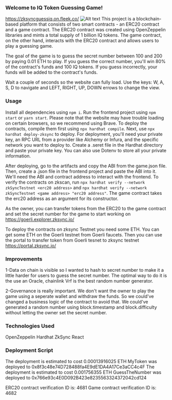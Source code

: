 
### Welcome to IQ Token Guessing Game!
https://zksyncguessiq.on.fleek.co/
![Alt text](relative%20path/to/LandingPage.png?raw=true "Title")
This project is a blockchain-based platform that consists of two smart contracts - an ERC20 contract and a game contract. The ERC20 contract was created using OpenZeppelin libraries and mints a total supply of 1 billion IQ tokens. The game contract, on the other hand, interacts with the ERC20 contract and allows users to play a guessing game.

The goal of the game is to guess the secret number between 100 and 200 by paying 0.01 ETH to play. If you guess the correct number, you'll win 80% of the contract's funds and 100 IQ tokens. If you guess incorrectly, your funds will be added to the contract's funds.

Wait a couple of seconds so the website can fully load.
Use the keys: W, A, S, D to navigate and LEFT, RIGHT, UP, DOWN errows to change the view.

### Usage
Install all dependencies using `npm i`.
Run the frontend project using `npm start` or `yarn start`. Please note that the website may have trouble loading on certain browsers, so we recommend using Brave.
To deploy the contracts, compile them first using `npx hardhat compile`.
Next, use `npx hardhat deploy-zksync` to deploy. For deployment, you'll need your private key, an RPC URL from a provider like Alchemy or Infura, and the specific network you want to deploy to.
Create a .seret file in the Hardhat directory and paste your private key. You can also use Dotenv to store all your private information.

After deploying, go to the artifacts and copy the ABI from the game.json file. Then, create a .json file in the frontend project and paste the ABI into it. We'll need the ABI and contract address to interact with the frontend.
To verify the contracts on zkscan, run `npx hardhat verify --network zkSyncTestnet <erc20 address>` and `npx hardhat verify --network zkSyncTestnet <game address> "erc20 address"`. The game contract takes the erc20 address as an argument for its constructor.

As the owner, you can transfer tokens from the ERC20 to the game contract and set the secret number for the game to start working on https://goerli.explorer.zksync.io/

To deploy the contracts on zksync Testnet you need some ETH. 
You can get some ETH on the Goerli testnet from Goerli faucets.
Then you can use the portal to transfer token from Goerli tesnet to zksync testnet https://portal.zksync.io/ 

### Improvements
1-Data on chain is visible so I wanted to hash to secret number to make it a little harder for users to guess the secret number.
The optimal way to do it is the use an Oracle, chainlink Vrf is the best random number generator.

2-Governance is really important. We don't want the owner to play the game using a seperate wallet and withdraw the funds. So we could've changed a business logic of the contract to avoid that.
We could've generated a random number using block.timestamp and block.difficulty without letting the owner set the secret number.

### Technologies Used
OpenZeppelin
Hardhat
ZkSync
React

### Deployment Script
The deployment is estimated to cost 0.00013916025 ETH
MyToken was deployed to 0x8f3c48e74D728488fa4E9dE1DA4A17Ce3aCC4c4F
The deployment is estimated to cost 0.001756355 ETH
GuessTheNumber was deployed to 0x766e93c4E0D092B423e8235563324372042cd124

ERC20 contract verification ID is: 4681
Game contract verification ID is: 4682




